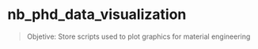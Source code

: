 # nb_phd_data_visualization

>Objetive: Store scripts used to plot graphics for material engineering
